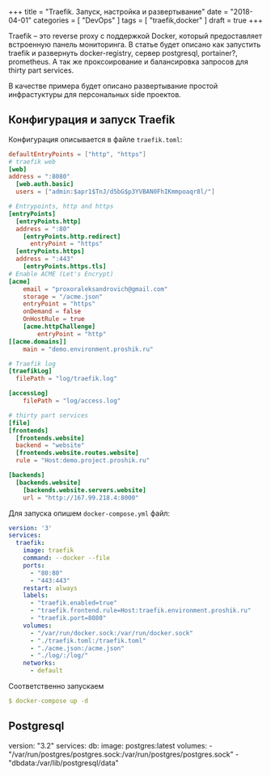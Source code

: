 +++
title = "Traefik. Запуск, настройка и развертывание"
date = "2018-04-01"
categories = [
    "DevOps"
]
tags = [ 
    "traefik,docker"
]
draft = true
+++

Traefik – это reverse proxy с поддержкой Docker, который предоставляет встроенную панель мониторинга. 
В статье будет описано как запустить traefik и развернуть docker-registry, сервер postgresql, portainer?, prometheus. А так же проксоирование и балансировка запросов для thirty part services.

В качестве примера будет описано развертывание простой инфрастуктуры для персональных side проектов.

## Конфигурация и запуск Traefik

Конфигурация описывается в файле `traefik.toml`:

```toml
defaultEntryPoints = ["http", "https"]
# traefik web
[web]
address = ":8080"
  [web.auth.basic]
  users = ["admin:$apr1$TnJ/d5bG$p3YVBAN0FhIKmmpoaqr8l/"]

# Entrypoints, http and https
[entryPoints]
  [entryPoints.http]
  address = ":80"
    [entryPoints.http.redirect]
      entryPoint = "https"
  [entryPoints.https]
  address = ":443"
    [entryPoints.https.tls]
# Enable ACME (Let's Encrypt)
[acme]
    email = "proxoraleksandrovich@gmail.com"
    storage = "/acme.json"
    entryPoint = "https"
    onDemand = false
    OnHostRule = true
    [acme.httpChallenge]
        entryPoint = "http"
[[acme.domains]]
    main = "demo.environment.proshik.ru"

# Traefik log
[traefikLog]
  filePath = "log/traefik.log"

[accessLog]
    filePath = "log/access.log"

# thirty part services
[file]
[frontends]
  [frontends.website]
  backend = "website"
  [frontends.website.routes.website]
  rule = "Host:demo.project.proshik.ru"

[backends]
  [backends.website]
    [backends.website.servers.website]
    url = "http://167.99.218.4:8000"
```

Для запуска опишем `docker-compose.yml` файл:

```yaml
version: '3'
services:
  traefik:
    image: traefik
    command: --docker --file
    ports:
      - "80:80"
      - "443:443"
    restart: always
    labels:
      - "traefik.enabled=true"
      - "traefik.frontend.rule=Host:traefik.environment.proshik.ru"
      - "traefik.port=8080"
    volumes:
      - "/var/run/docker.sock:/var/run/docker.sock"
      - "./traefik.toml:/traefik.toml"
      - "./acme.json:/acme.json"
      - "./log/:/log/"
    networks:
      - default
```

Соответственно запускаем 

```yaml
$ docker-compose up -d
```

## Postgresql

version: "3.2"
services:
  db:
    image: postgres:latest
    volumes:
      - "/var/run/postgres/postgres.sock:/var/run/postgres/postgres.sock"
      - "dbdata:/var/lib/postgresql/data"
